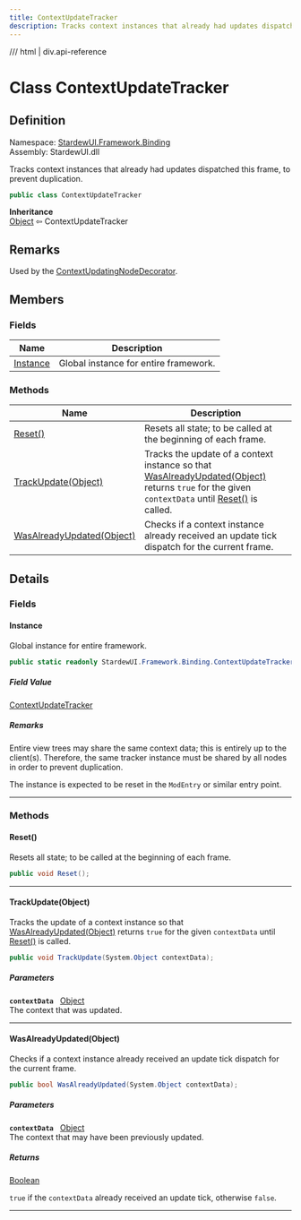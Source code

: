 ```yaml
---
title: ContextUpdateTracker
description: Tracks context instances that already had updates dispatched this frame, to prevent duplication.
---
```


<link rel="stylesheet" href="/StardewUI/stylesheets/reference.css" />

/// html | div.api-reference

# Class ContextUpdateTracker

## Definition

<div class="api-definition" markdown>

Namespace: [StardewUI.Framework.Binding](index.md)  
Assembly: StardewUI.dll  

</div>

Tracks context instances that already had updates dispatched this frame, to prevent duplication.

```cs
public class ContextUpdateTracker
```

**Inheritance**  
[Object](https://learn.microsoft.com/en-us/dotnet/api/system.object) ⇦ ContextUpdateTracker

## Remarks

Used by the [ContextUpdatingNodeDecorator](contextupdatingnodedecorator.md).

## Members

### Fields

 | Name | Description |
| --- | --- |
| [Instance](#instance) | Global instance for entire framework. | 

### Methods

 | Name | Description |
| --- | --- |
| [Reset()](#reset) | Resets all state; to be called at the beginning of each frame. | 
| [TrackUpdate(Object)](#trackupdateobject) | Tracks the update of a context instance so that [WasAlreadyUpdated(Object)](contextupdatetracker.md#wasalreadyupdatedobject) returns `true` for the given `contextData` until [Reset()](contextupdatetracker.md#reset) is called. | 
| [WasAlreadyUpdated(Object)](#wasalreadyupdatedobject) | Checks if a context instance already received an update tick dispatch for the current frame. | 

## Details

### Fields

#### Instance

Global instance for entire framework.

```cs
public static readonly StardewUI.Framework.Binding.ContextUpdateTracker Instance;
```

##### Field Value

[ContextUpdateTracker](contextupdatetracker.md)

##### Remarks

Entire view trees may share the same context data; this is entirely up to the client(s). Therefore, the same tracker instance must be shared by all nodes in order to prevent duplication. 

 The instance is expected to be reset in the `ModEntry` or similar entry point.

-----

### Methods

#### Reset()

Resets all state; to be called at the beginning of each frame.

```cs
public void Reset();
```

-----

#### TrackUpdate(Object)

Tracks the update of a context instance so that [WasAlreadyUpdated(Object)](contextupdatetracker.md#wasalreadyupdatedobject) returns `true` for the given `contextData` until [Reset()](contextupdatetracker.md#reset) is called.

```cs
public void TrackUpdate(System.Object contextData);
```

##### Parameters

**`contextData`** &nbsp; [Object](https://learn.microsoft.com/en-us/dotnet/api/system.object)  
The context that was updated.

-----

#### WasAlreadyUpdated(Object)

Checks if a context instance already received an update tick dispatch for the current frame.

```cs
public bool WasAlreadyUpdated(System.Object contextData);
```

##### Parameters

**`contextData`** &nbsp; [Object](https://learn.microsoft.com/en-us/dotnet/api/system.object)  
The context that may have been previously updated.

##### Returns

[Boolean](https://learn.microsoft.com/en-us/dotnet/api/system.boolean)

  `true` if the `contextData` already received an update tick, otherwise `false`.

-----

